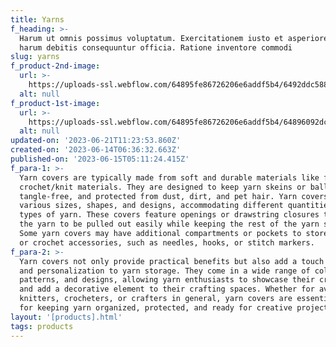 ```yaml
---
title: Yarns
f_heading: >-
  Harum ut omnis possimus voluptatum. Exercitationem iusto et asperiores vitae
  harum debitis consequuntur officia. Ratione inventore commodi 
slug: yarns
f_product-2nd-image:
  url: >-
    https://uploads-ssl.webflow.com/64895fe86726206e6addf5b4/6492ddc5884c2e27f2b3a49d_pexels-vlada-karpovich-5602980.jpg
  alt: null
f_product-1st-image:
  url: >-
    https://uploads-ssl.webflow.com/64895fe86726206e6addf5b4/64896092dcc3977ac049745b_52e5682c9600f93d48cdffea7f9ca164%402x.png
  alt: null
updated-on: '2023-06-21T11:23:53.860Z'
created-on: '2023-06-14T06:36:32.663Z'
published-on: '2023-06-15T05:11:24.415Z'
f_para-1: >-
  Yarn covers are typically made from soft and durable materials like fabric or
  crochet/knit materials. They are designed to keep yarn skeins or balls clean,
  tangle-free, and protected from dust, dirt, and pet hair. Yarn covers come in
  various sizes, shapes, and designs, accommodating different quantities and
  types of yarn. These covers feature openings or drawstring closures that allow
  the yarn to be pulled out easily while keeping the rest of the yarn secure.
  Some yarn covers may have additional compartments or pockets to store knitting
  or crochet accessories, such as needles, hooks, or stitch markers.
f_para-2: >-
  Yarn covers not only provide practical benefits but also add a touch of style
  and personalization to yarn storage. They come in a wide range of colors,
  patterns, and designs, allowing yarn enthusiasts to showcase their creativity
  and add a decorative element to their crafting spaces. Whether for avid
  knitters, crocheters, or crafters in general, yarn covers are essential tools
  for keeping yarn organized, protected, and ready for creative projects.
layout: '[products].html'
tags: products
---
```



